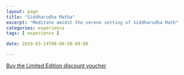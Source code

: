 ```yaml
---
layout: page
title: "Siddharudha Matha"
excerpt: "Meditate amidst the serene setting of Siddharudha Math"
categories: experience
tags: [ experience ]

date: 2019-03-14T08:08:50-04:00

---
```



[Buy the Limited Edition discount voucher](https://ti.to/the-hd-tour/hd-limited-edition-march)
